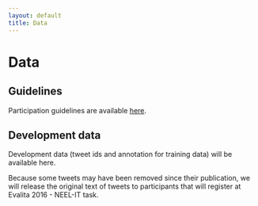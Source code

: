 ```yaml
---
layout: default
title: Data
---
```


# Data

## Guidelines

Participation guidelines are available [here](https://docs.google.com/document/d/1UjDJRmmWI797mlMhg_4Fj96ybiRZfatekJzO8JQjR-8/edit?usp=sharing).

## Development data

Development data (tweet ids and annotation for training data) will be available here. 

Because some tweets may have been removed since their publication, we will release the original text of tweets to participants that will register at Evalita 2016 - NEEL-IT task.
